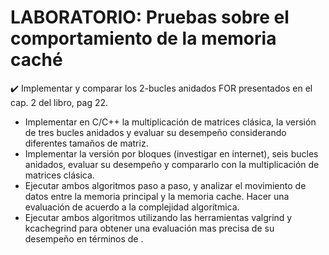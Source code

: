 # LABORATORIO: Pruebas sobre el comportamiento de la memoria caché

✔️ Implementar y comparar los 2-bucles anidados FOR presentados en el cap. 2 del libro, pag 22.
- Implementar en C/C++ la multiplicación de matrices clásica, la versión de tres bucles anidados y evaluar su desempeño considerando diferentes tamaños de matriz.
- Implementar la versión por bloques (investigar en internet), seis bucles anidados, evaluar su desempeño y compararlo con la multiplicación de matrices clásica.
- Ejecutar ambos algoritmos paso a paso, y analizar el movimiento de datos entre la memoria principal y la memoria cache. Hacer una evaluación de acuerdo a la complejidad algorítmica.
- Ejecutar ambos algoritmos utilizando las herramientas valgrind y kcachegrind para obtener una evaluación mas precisa de su desempeño en términos de .
